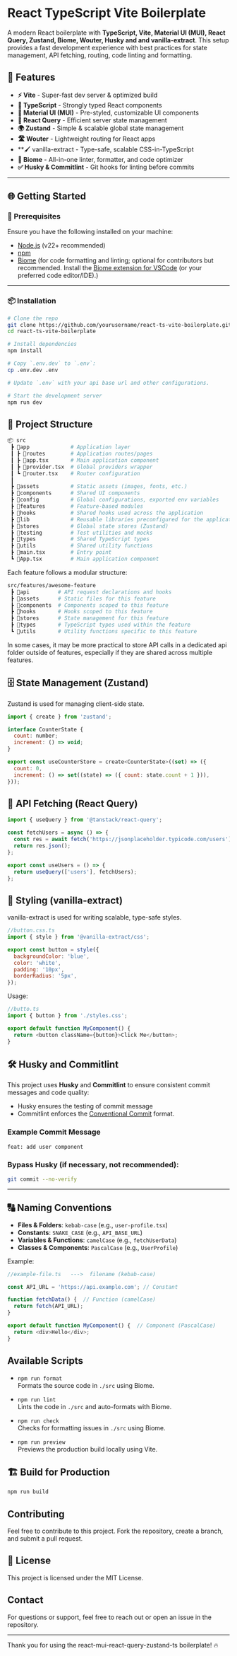 # React TypeScript Vite Boilerplate

A modern React boilerplate with **TypeScript, Vite, Material UI (MUI), React Query, Zustand, Biome, Wouter, Husky and and vanilla-extract**. This setup provides a fast development experience with best practices for state management, API fetching, routing, code linting and formatting.

## 🚀 Features

- **⚡️ Vite** - Super-fast dev server & optimized build
- **📌 TypeScript** - Strongly typed React components
- **🎨 Material UI (MUI)** - Pre-styled, customizable UI components
- **🔄 React Query** - Efficient server state management
- **🌍 Zustand** - Simple & scalable global state management
- **🛣️ Wouter** - Lightweight routing for React apps
- **🖌️ vanilla-extract - Type-safe, scalable CSS-in-TypeScript
- **📝 Biome** - All-in-one linter, formatter, and code optimizer
- **✅ Husky & Commitlint** - Git hooks for linting before commits

---

## 🌐 Getting Started
### 🔑 Prerequisites

Ensure you have the following installed on your machine:

- [Node.js](https://nodejs.org/) (v22+ recommended)
- [npm](https://www.npmjs.com/)
- [Biome](https://biomejs.dev/) (for code formatting and linting; optional for contributors but recommended. Install the [Biome extension for VSCode](https://marketplace.visualstudio.com/items?itemName=biomejs.biome) (or your preferred code editor/IDE).)
---

### 📦 Installation

```sh
# Clone the repo
git clone https://github.com/yourusername/react-ts-vite-boilerplate.git
cd react-ts-vite-boilerplate

# Install dependencies
npm install

# Copy `.env.dev` to `.env`:
cp .env.dev .env

# Update `.env` with your api base url and other configurations.

# Start the development server
npm run dev
```

## 📁 Project Structure
```sh
📦 src
 ┣ 📂app             # Application layer
 ┃ ┣ 📂routes        # Application routes/pages
 ┃ ┣ 📜app.tsx       # Main application component
 ┃ ┣ 📜provider.tsx  # Global providers wrapper
 ┃ ┗ 📜router.tsx    # Router configuration
 ┃
 ┣ 📂assets          # Static assets (images, fonts, etc.)
 ┣ 📂components      # Shared UI components
 ┣ 📂config          # Global configurations, exported env variables
 ┣ 📂features        # Feature-based modules
 ┣ 📂hooks           # Shared hooks used across the application
 ┣ 📂lib             # Reusable libraries preconfigured for the application
 ┣ 📂stores          # Global state stores (Zustand)
 ┣ 📂testing         # Test utilities and mocks
 ┣ 📂types           # Shared TypeScript types
 ┣ 📂utils           # Shared utility functions
 ┣ 📜main.tsx        # Entry point
 ┗ 📜App.tsx         # Main application component
```

Each feature follows a modular structure:
```sh
src/features/awesome-feature
 ┣ 📂api         # API request declarations and hooks
 ┣ 📂assets      # Static files for this feature
 ┣ 📂components  # Components scoped to this feature
 ┣ 📂hooks       # Hooks scoped to this feature
 ┣ 📂stores      # State management for this feature
 ┣ 📂types       # TypeScript types used within the feature
 ┗ 📂utils       # Utility functions specific to this feature
```
In some cases, it may be more practical to store API calls in a dedicated api folder outside of features, especially if they are shared across multiple features.

## 🗄️ State Management (Zustand)
Zustand is used for managing client-side state.

```javascript
import { create } from 'zustand';

interface CounterState {
  count: number;
  increment: () => void;
}

export const useCounterStore = create<CounterState>((set) => ({
  count: 0,
  increment: () => set((state) => ({ count: state.count + 1 })),
}));
```

## 🔄 API Fetching (React Query)
```javascript
import { useQuery } from '@tanstack/react-query';

const fetchUsers = async () => {
  const res = await fetch('https://jsonplaceholder.typicode.com/users');
  return res.json();
};

export const useUsers = () => {
  return useQuery(['users'], fetchUsers);
};
```

## 🎨 Styling (vanilla-extract)
vanilla-extract is used for writing scalable, type-safe styles.

```javascript
//button.css.ts
import { style } from '@vanilla-extract/css';

export const button = style({
  backgroundColor: 'blue',
  color: 'white',
  padding: '10px',
  borderRadius: '5px',
});
```
Usage:
```javascript
//butto.ts
import { button } from './styles.css';

export default function MyComponent() {
  return <button className={button}>Click Me</button>;
}
```

## 🛠️ Husky and Commitlint

This project uses **Husky** and **Commitlint** to ensure consistent commit messages and code quality:

- Husky ensures the testing of commit message
- Commitlint enforces the [Conventional Commit](https://www.conventionalcommits.org/) format.

### Example Commit Message

```
feat: add user component
```

### Bypass Husky (if necessary, not recommended):

```bash
git commit --no-verify
```
---

## 🔠 Naming Conventions

- **Files & Folders**: `kebab-case` (e.g., `user-profile.tsx`)
- **Constants**: `SNAKE_CASE` (e.g., `API_BASE_URL`)
- **Variables & Functions**: `camelCase` (e.g., `fetchUserData`)
- **Classes & Components**: `PascalCase` (e.g., `UserProfile`)

Example:
```javascript
//example-file.ts   --->  filename (kebab-case)

const API_URL = 'https://api.example.com'; // Constant

function fetchData() {  // Function (camelCase)
  return fetch(API_URL);
}

export default function MyComponent() {  // Component (PascalCase)
  return <div>Hello</div>;
}
```

## Available Scripts
- `npm run format`  
  Formats the source code in `./src` using Biome.

- `npm run lint`  
  Lints the code in `./src` and auto-formats with Biome.

- `npm run check`  
  Checks for formatting issues in `./src` using Biome.

- `npm run preview`  
  Previews the production build locally using Vite.


## 🏗️ Build for Production
```sh
npm run build
```

## Contributing
Feel free to contribute to this project. Fork the repository, create a branch, and submit a pull request.


## 📜 License
This project is licensed under the MIT License.

## Contact

For questions or support, feel free to reach out or open an issue in the repository.

---

Thank you for using the react-mui-react-query-zustand-ts boilerplate! 🔥
